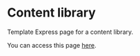 # Content library
Template Express page for a content library.

You can access this page [here](https://content-library-template.herokuapp.com).
